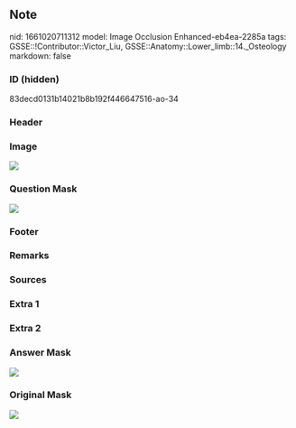 ## Note
nid: 1661020711312
model: Image Occlusion Enhanced-eb4ea-2285a
tags: GSSE::!Contributor::Victor_Liu, GSSE::Anatomy::Lower_limb::14._Osteology
markdown: false

### ID (hidden)
83decd0131b14021b8b192f446647516-ao-34

### Header


### Image
<img src="tmppmpad434.png">

### Question Mask
<img src="83decd0131b14021b8b192f446647516-ao-34-Q.svg">

### Footer


### Remarks


### Sources


### Extra 1


### Extra 2


### Answer Mask
<img src="83decd0131b14021b8b192f446647516-ao-34-A.svg">

### Original Mask
<img src="83decd0131b14021b8b192f446647516-ao-O.svg">
